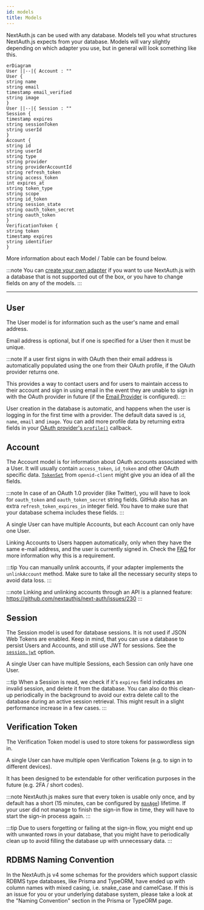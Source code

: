 ```yaml
---
id: models
title: Models
---
```


NextAuth.js can be used with any database. Models tell you what structures NextAuth.js expects from your database. Models will vary slightly depending on which adapter you use, but in general will look something like this.

```mermaid
erDiagram
User ||--|{ Account : ""
User {
string name
string email
timestamp email_verified
string image
}
User ||--|{ Session : ""
Session {
timestamp expires
string sessionToken
string userId
}
Account {
string id
string userId
string type
string provider
string providerAccountId
string refresh_token
string access_token
int expires_at
string token_type
string scope
string id_token
string session_state
string oauth_token_secret
string oauth_token
}
VerificationToken {
string token
timestamp expires
string identifier
}
```

More information about each Model / Table can be found below.

:::note
You can [create your own adapter](/tutorials/creating-a-database-adapter) if you want to use NextAuth.js with a database that is not supported out of the box, or you have to change fields on any of the models.
:::

---

## User

The User model is for information such as the user's name and email address.

Email address is optional, but if one is specified for a User then it must be unique.

:::note
If a user first signs in with OAuth then their email address is automatically populated using the one from their OAuth profile, if the OAuth provider returns one.

This provides a way to contact users and for users to maintain access to their account and sign in using email in the event they are unable to sign in with the OAuth provider in future (if the [Email Provider](/providers/email) is configured).
:::

User creation in the database is automatic, and happens when the user is logging in for the first time with a provider. The default data saved is `id`, `name`, `email` and `image`. You can add more profile data by returning extra fields in your [OAuth provider's `profile()`](/configuration/providers/oauth#options) callback.

## Account

The Account model is for information about OAuth accounts associated with a User. It will usually contain `access_token`, `id_token` and other OAuth specific data. [`TokenSet`](https://github.com/panva/node-openid-client/blob/main/docs/README.md#new-tokensetinput) from `openid-client` might give you an idea of all the fields.

:::note
In case of an OAuth 1.0 provider (like Twitter), you will have to look for `oauth_token` and `oauth_token_secret` string fields. GitHub also has an extra `refresh_token_expires_in` integer field. You have to make sure that your database schema includes these fields.
:::

A single User can have multiple Accounts, but each Account can only have one User.

Linking Accounts to Users happen automatically, only when they have the same e-mail address, and the user is currently signed in. Check the [FAQ](/faq#security) for more information why this is a requirement.

:::tip
You can manually unlink accounts, if your adapter implements the `unlinkAccount` method. Make sure to take all the necessary security steps to avoid data loss.
:::

:::note
Linking and unlinking accounts through an API is a planned feature: https://github.com/nextauthjs/next-auth/issues/230
:::

## Session

The Session model is used for database sessions. It is not used if JSON Web Tokens are enabled. Keep in mind, that you can use a database to persist Users and Accounts, and still use JWT for sessions. See the [`session.jwt`](/configuration/options#session) option.

A single User can have multiple Sessions, each Session can only have one User.

:::tip
When a Session is read, we check if it's `expires` field indicates an invalid session, and delete it from the database. You can also do this clean-up periodically in the background to avoid our extra delete call to the database during an active session retrieval. This might result in a slight performance increase in a few cases.
:::

## Verification Token

The Verification Token model is used to store tokens for passwordless sign in.

A single User can have multiple open Verification Tokens (e.g. to sign in to different devices).

It has been designed to be extendable for other verification purposes in the future (e.g. 2FA / short codes).

:::note
NextAuth.js makes sure that every token is usable only once, and by default has a short (15 minutes, can be configured by [`maxAge`](/configuration/providers/email#options)) lifetime. If your user did not manage to finish the sign-in flow in time, they will have to start the sign-in process again.
:::

:::tip
Due to users forgetting or failing at the sign-in flow, you might end up with unwanted rows in your database, that you might have to periodically clean up to avoid filling the database up with unnecessary data.
:::

## RDBMS Naming Convention

In the NextAuth.js v4 some schemas for the providers which support classic RDBMS type databases, like Prisma and TypeORM, have ended up with column names with mixed casing, i.e. snake_case and camelCase. If this is an issue for you or your underlying database system, please take a look at the "Naming Convention" section in the Prisma or TypeORM page.
